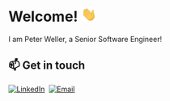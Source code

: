 <h1>Welcome! <img src="https://raw.githubusercontent.com/ABSphreak/ABSphreak/master/gifs/Hi.gif" width="30px" alt="Waving hand"></h1>

<p>I am Peter Weller, a Senior Software Engineer!</p>

<h2>📫 Get in touch</h2>
<p>
  <a target="_blank" href="https://www.linkedin.com/in/peter-weller-ba542293" aria-label="Contact via LinkedIn "><img src="https://img.shields.io/badge/linkedin-%230077B5.svg?&style=for-the-badge&logo=linkedin&logoColor=white" alt="LinkedIn"></a>&nbsp;
  <a href="mailto:peter.weller@mailfence.com?subject=Hello%20Peter,%20From%20Github" aria-label="Contact via Email"><img src="https://img.shields.io/badge/email-e836f0?&style=for-the-badge&logo=maildotru&logoColor=white" alt="Email"></a>&nbsp;
</p>
